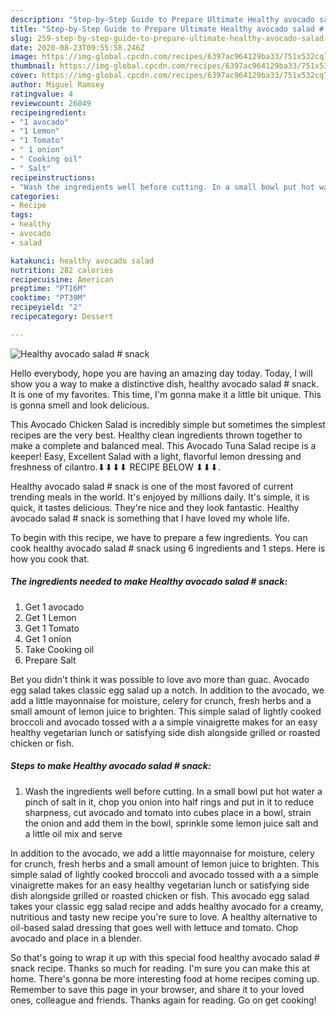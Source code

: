 ```yaml
---
description: "Step-by-Step Guide to Prepare Ultimate Healthy avocado salad # snack"
title: "Step-by-Step Guide to Prepare Ultimate Healthy avocado salad # snack"
slug: 259-step-by-step-guide-to-prepare-ultimate-healthy-avocado-salad-snack
date: 2020-08-23T09:55:58.246Z
image: https://img-global.cpcdn.com/recipes/6397ac964129ba33/751x532cq70/healthy-avocado-salad-snack-recipe-main-photo.jpg
thumbnail: https://img-global.cpcdn.com/recipes/6397ac964129ba33/751x532cq70/healthy-avocado-salad-snack-recipe-main-photo.jpg
cover: https://img-global.cpcdn.com/recipes/6397ac964129ba33/751x532cq70/healthy-avocado-salad-snack-recipe-main-photo.jpg
author: Miguel Ramsey
ratingvalue: 4
reviewcount: 26049
recipeingredient:
- "1 avocado"
- "1 Lemon"
- "1 Tomato"
- " 1 onion"
- " Cooking oil"
- " Salt"
recipeinstructions:
- "Wash the ingredients well before cutting. In a small bowl put hot water a pinch of salt in it, chop you onion into half rings and put in it to reduce sharpness, cut avocado and tomato into cubes place in a bowl, strain the onion and add them in the bowl, sprinkle some lemon juice salt and a little oil mix and serve"
categories:
- Recipe
tags:
- healthy
- avocado
- salad

katakunci: healthy avocado salad 
nutrition: 282 calories
recipecuisine: American
preptime: "PT16M"
cooktime: "PT39M"
recipeyield: "2"
recipecategory: Dessert

---
```



![Healthy avocado salad # snack](https://img-global.cpcdn.com/recipes/6397ac964129ba33/751x532cq70/healthy-avocado-salad-snack-recipe-main-photo.jpg)

Hello everybody, hope you are having an amazing day today. Today, I will show you a way to make a distinctive dish, healthy avocado salad # snack. It is one of my favorites. This time, I'm gonna make it a little bit unique. This is gonna smell and look delicious.

This Avocado Chicken Salad is incredibly simple but sometimes the simplest recipes are the very best. Healthy clean ingredients thrown together to make a complete and balanced meal. This Avocado Tuna Salad recipe is a keeper! Easy, Excellent Salad with a light, flavorful lemon dressing and freshness of cilantro.⬇⬇⬇⬇ RECIPE BELOW ⬇⬇⬇.

Healthy avocado salad # snack is one of the most favored of current trending meals in the world. It's enjoyed by millions daily. It's simple, it is quick, it tastes delicious. They're nice and they look fantastic. Healthy avocado salad # snack is something that I have loved my whole life.


To begin with this recipe, we have to prepare a few ingredients. You can cook healthy avocado salad # snack using 6 ingredients and 1 steps. Here is how you cook that.

<!--inarticleads1-->

##### The ingredients needed to make Healthy avocado salad # snack:

1. Get 1 avocado
1. Get 1 Lemon
1. Get 1 Tomato
1. Get  1 onion
1. Take  Cooking oil
1. Prepare  Salt


Bet you didn&#39;t think it was possible to love avo more than guac. Avocado egg salad takes classic egg salad up a notch. In addition to the avocado, we add a little mayonnaise for moisture, celery for crunch, fresh herbs and a small amount of lemon juice to brighten. This simple salad of lightly cooked broccoli and avocado tossed with a a simple vinaigrette makes for an easy healthy vegetarian lunch or satisfying side dish alongside grilled or roasted chicken or fish. 

<!--inarticleads2-->

##### Steps to make Healthy avocado salad # snack:

1. Wash the ingredients well before cutting. In a small bowl put hot water a pinch of salt in it, chop you onion into half rings and put in it to reduce sharpness, cut avocado and tomato into cubes place in a bowl, strain the onion and add them in the bowl, sprinkle some lemon juice salt and a little oil mix and serve


In addition to the avocado, we add a little mayonnaise for moisture, celery for crunch, fresh herbs and a small amount of lemon juice to brighten. This simple salad of lightly cooked broccoli and avocado tossed with a a simple vinaigrette makes for an easy healthy vegetarian lunch or satisfying side dish alongside grilled or roasted chicken or fish. This avocado egg salad takes your classic egg salad recipe and adds healthy avocado for a creamy, nutritious and tasty new recipe you&#39;re sure to love. A healthy alternative to oil-based salad dressing that goes well with lettuce and tomato. Chop avocado and place in a blender. 

So that's going to wrap it up with this special food healthy avocado salad # snack recipe. Thanks so much for reading. I'm sure you can make this at home. There's gonna be more interesting food at home recipes coming up. Remember to save this page in your browser, and share it to your loved ones, colleague and friends. Thanks again for reading. Go on get cooking!
